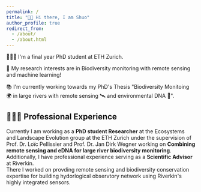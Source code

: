 ```yaml
---
permalink: /
title: "👋🏼 Hi there, I am Shuo"
author_profile: true
redirect_from: 
  - /about/
  - /about.html
---
```


👨🏻‍💻 I'm a final year PhD student at ETH Zurich.

🔬 My research interests are in Biodiversity monitoring with remote sensing and machine learning!

📚 I'm currently working towards my PhD's Thesis "Biodiversity Monitoing 🌍 in large rivers with remote sensing 🛰️ and environmental DNA 🧬".

## 👨🏻‍🔬 Professional Experience
Currently I am working as a **PhD student Researcher** at the Ecosystems and Landscape Evolution group at the ETH Zurich under the supervision of Prof. Dr. Loïc Pellissier and Prof. Dr. Jan Dirk Wegner working on **Combining remote sensing and eDNA for large river biodiversity monitoring**.
Additionally, I have professional experience serving as a **Scientific Advisor** at Riverkin. \
There I worked on provding remote sensing and biodiversity conservation expertise for building hydorlogical observtory network using Riverkin's highly integrated sensors.
